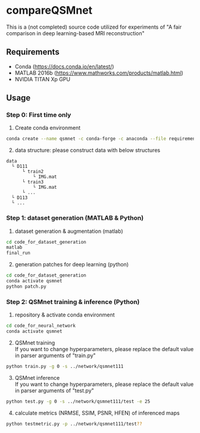 # compareQSMnet
This is a (not completed) source code utilized for experiments of "A fair comparison in deep learning-based MRI reconstruction"

## Requirements 
* Conda (https://docs.conda.io/en/latest/)
* MATLAB 2016b (https://www.mathworks.com/products/matlab.html)
* NVIDIA TITAN Xp GPU

## Usage
### Step 0: First time only
1. Create conda environment
```bash
conda create --name qsmnet -c conda-forge -c anaconda --file requirements.txt 
```
2. data structure: please construct data with below structures
```
data  
  └ D111
      └ train2  
          └ IMG.mat  
      └ train3   
          └ IMG.mat    
      └ ...
  └ D113
  └ ...
```                

### Step 1: dataset generation (MATLAB & Python)
1. dataset generation & augmentation (matlab)  
```bash
cd code_for_dataset_generation
matlab
final_run
```  
2. generation patches for deep learning (python)  
```bash
cd code_for_dataset_generation
conda activate qsmnet
python patch.py
```

### Step 2: QSMnet training & inference (Python)
1. repository & activate conda environment
```bash
cd code_for_neural_network
conda activate qsmnet
```
2. QSMnet training  
If you want to change hyperparameters, please replace the default value in parser arguments of "train.py"
```bash
python train.py -g 0 -s ../network/qsmnet111
```
3. QSMnet inference  
If you want to change hyperparameters, please replace the default value in parser arguments of "test.py"
```bash
python test.py -g 0 -s ../network/qsmnet111/test -e 25
```
4. calculate metrics (NRMSE, SSIM, PSNR, HFEN) of inferenced maps
```bash
python testmetric.py -p ../network/qsmnet111/test??
```
